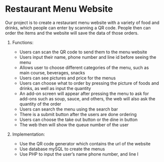 # Restaurant Menu Website

Our project is to create a restaurant menu website with a variety of food and drinks, which people can enter by scanning a QR code. People then can order the items and the website will save the data of those orders.

1. Functions:
   - Users can scan the QR code to send them to the menu website
   - Users input their name, phone number and line id before seeing the menu
   - Allows user to choose different categories of the menu, such as main course, beverages, snacks
   - Users can see pictures and price for the menus
   - Users can choose what to order by pressing the picture of foods and drinks, as well as input the quantity
   - An add-on screen will appear after pressing the menu to ask for add-ons such as soup, sauce, and others, the web will also ask the quantity of the order
   - Users can search the menu using the search bar
   - There is a submit button after the users are done ordering
   - Users can choose the take out button or the dine in button
   - The web then will show the queue number of the user


2. Implementation:
   - Use the QR code generator which contains the url of the website
   - Use database mySQL to create the menus
   - Use PHP to input the user’s name phone number, and line I
